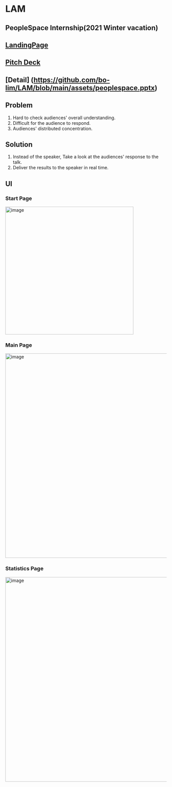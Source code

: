 # LAM
## PeopleSpace Internship(2021 Winter vacation)

## [LandingPage](https://ant67410.wixsite.com/attentiongauge)
## [Pitch Deck](https://github.com/bo-lim/LAM/blob/main/assets/LAM_pitchDeck.pptx)
## [Detail] (https://github.com/bo-lim/LAM/blob/main/assets/peoplespace.pptx)

## Problem
1. Hard to check audiences' overall understanding.
2. Difficult for the audience to respond.
3. Audiences' distributed concentration.

## Solution
1. Instead of the speaker, Take a look at the audiences' response to the talk.
2. Deliver the results to the speaker in real time.

## UI
### Start Page

<img width="400" alt="image" src="https://user-images.githubusercontent.com/55435898/146738033-81725feb-643f-4886-88ce-af83ac4aee66.png">

### Main Page

<img width="640" alt="image" src="https://user-images.githubusercontent.com/55435898/146738118-5b863c28-95c4-4b0a-ba99-b12d777290ef.png">

### Statistics Page

<img width="640" alt="image" src="https://user-images.githubusercontent.com/55435898/146738239-c45cb03d-5381-45c1-b141-fc5f14148521.png">
